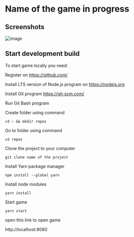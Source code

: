 # Name of the game in progress

## Screenshots

![image](https://github.com/kasparsiricenko/1-bit-game/assets/64709398/3ab6d388-20c3-409c-8083-0fd38db0a474)


## Start development build

To start game locally you need:

Register on https://github.com/

Install LTS version of Node.js program on https://nodejs.org

Install Git program https://git-scm.com/

Run Git Bash program

Create folder using command

`cd ~ && mkdir repos`

Go to folder using command

`cd repos`

Clone the project to your computer

`git clone name of the project`

Install Yarn package manager

`npm install --global yarn`

Install node modules

`yarn install`

Start game

`yarn start`

open this link to open game

http://localhost:8080
